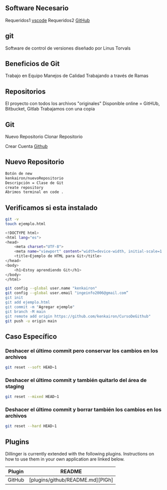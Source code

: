 ## Software Necesario

Requeridos1 [vscode](https://code.visualstudio.com/) 
Requeridos2 [GitHub](https://git-scm.com/) 

## git
Software de control de versiones diseñado por Linus Torvals

## Beneficios de Git
Trabajo en Equipo 
Manejos de Calidad Trabajando a través de Ramas

## Repositorios
El proyecto con todos los archivos "originales"
Disponible online = GitHUb, Bitbucket, Gitlab
Trabajamos con una copia

## Git 
Nuevo Repositorio
Clonar Repositorio

Crear Cuenta [Github](https://github.com/)

## Nuevo Repositorio

```sh
Botón de new 
kenkairon/nuevoRepositorio
Descripción = Clase de Git 
create repository
Abrimos terminal en code .
```

## Verificamos si esta instalado

```sh
git -v 
touch ejemplo.html
```
```sh
<!DOCTYPE html>
<html lang="es">
<head>
    <meta charset="UTF-8">
    <meta name="viewport" content="width=device-width, initial-scale=1.0">
    <title>Ejemplo de HTML para Git</title>
</head>
<body>
    <h1>Estoy aprendiendo Git</h1>
</body>
</html>
```

```sh
git config --global user.name "kenkairon"
git config --global user.email "ingeinfo2006@gmail.com”
git init 
git add ejemplo.html
git commit -m "Agregar ejemplo"
git branch -M main
git remote add origin https://github.com/kenkairon/CursoDeGithub"
git push -u origin main
```

## Caso Específico

### Deshacer el último commit pero conservar los cambios en los archivos
```sh
git reset --soft HEAD~1
```
### Deshacer el último commit y también quitarlo del área de staging
```sh
git reset --mixed HEAD~1
```
### Deshacer el último commit y borrar también los cambios en los archivos
```sh
git reset --hard HEAD~1
```

## Plugins

Dillinger is currently extended with the following plugins.
Instructions on how to use them in your own application are linked below.

| Plugin | README |
| ------ | ------ |    
| GitHub | [plugins/github/README.md][PlGh] |
